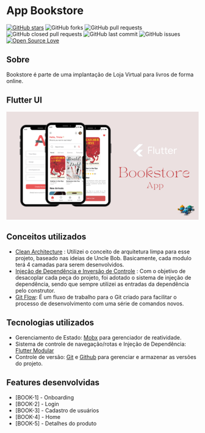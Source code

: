 # App Bookstore
[![GitHub stars](https://img.shields.io/github/stars/ClodoaldoRibeiro/app-bookstore?style=social)](https://github.com/ashishrawat2911/flutter_commerce) ![GitHub forks](https://img.shields.io/github/forks/ClodoaldoRibeiro/app-bookstore?style=social) 
![GitHub pull requests](https://img.shields.io/github/issues-pr/ClodoaldoRibeiro/app-bookstore) ![GitHub closed pull requests](https://img.shields.io/github/issues-pr-closed/ClodoaldoRibeiro/app-bookstore) ![GitHub last commit](https://img.shields.io/github/last-commit/ClodoaldoRibeiro/app-bookstore)  ![GitHub issues](https://img.shields.io/github/issues-raw/ClodoaldoRibeiro/app-bookstore) [![Open Source Love](https://badges.frapsoft.com/os/v2/open-source.svg?v=103)](https://github.com/ClodoaldoRibeiro/app-bookstore) 

## Sobre
Bookstore é parte de uma implantação de Loja Virtual para livros de forma online.

## Flutter UI
![Flutter UI](https://github.com/ClodoaldoRibeiro/app-bookstore/blob/develop/assets/images/BookstoreArte.png)

## Conceitos utilizados
- [Clean Architecture](https://medium.com/luizalabs/descomplicando-a-clean-architecture-cf4dfc4a1ac6) : Utilizei o conceito de arquitetura limpa para esse projeto, baseado nas ideias de Uncle Bob. Basicamente, cada modulo terá 4 camadas para serem desenvolvidos.
- [Injeção de Dependência e Inversão de Controle](https://medium.com/@eduardolanfredi/inje%C3%A7%C3%A3o-de-depend%C3%AAncia-ff0372a1672) : Com o objetivo de desacoplar cada peça do projeto, foi adotado o sistema de injeção de dependência, sendo que sempre utilizei as entradas da dependência pelo construtor.
- [Git Flow](https://blog.betrybe.com/git/git-flow/):  É um fluxo de trabalho para o Git criado para facilitar o processo de desenvolvimento com uma série de comandos novos. 

## Tecnologias utilizados
- Gerenciamento de Estado: [Mobx](https://mobx.netlify.app/) para gerenciador de reatividade.
- Sistema de controle de navegação/rotas e Injeção de Dependência: [Flutter Modular](https://modular.flutterando.com.br/docs/flutter_modular/start)
- Controle de versão: [Git](https://git-scm.com/) e [Github](https://github.com/) para gerenciar e armazenar as versões do projeto.

## Features desenvolvidas
 - [BOOK-1] - Onboarding 
 - [BOOK-2] - Login
 - [BOOK-3] - Cadastro de usuários
 - [BOOK-4] - Home
 - [BOOK-5] - Detalhes do produto 
 
